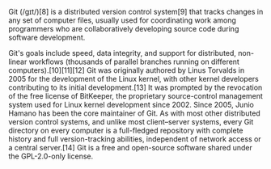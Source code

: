 Git (/ɡɪt/)[8] is a distributed version control system[9] that tracks changes in any set of computer files, usually used for coordinating work among programmers who are collaboratively developing source code during software development.

Git's goals include speed, data integrity, and support for distributed, non-linear workflows (thousands of parallel branches running on different computers).[10][11][12] Git was originally authored by Linus Torvalds in 2005 for the development of the Linux kernel, with other kernel developers contributing to its initial development.[13] It was prompted by the revocation of the free license of BitKeeper, the proprietary source-control management system used for Linux kernel development since 2002. Since 2005, Junio Hamano has been the core maintainer of Git. As with most other distributed version control systems, and unlike most client–server systems, every Git directory on every computer is a full-fledged repository with complete history and full version-tracking abilities, independent of network access or a central server.[14] Git is a free and open-source software shared under the GPL-2.0-only license.